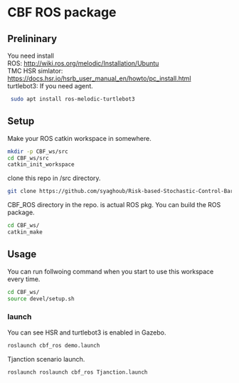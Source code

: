 # CBF ROS package

## Prelininary

You need install  
ROS: http://wiki.ros.org/melodic/Installation/Ubuntu  
TMC HSR simlator: https://docs.hsr.io/hsrb_user_manual_en/howto/pc_install.html  
turtlebot3: If you need agent.

```bash
 sudo apt install ros-melodic-turtlebot3
```

## Setup

Make your ROS catkin workspace in somewhere.

```bash
mkdir -p CBF_ws/src
cd CBF_ws/src
catkin_init_workspace
```

clone this repo in /src directory.

```bash
git clone https://github.com/syaghoub/Risk-based-Stochastic-Control-Barrier-Functions-.git
```

CBF_ROS directory in the repo. is actual ROS pkg.
You can build the ROS package.

```bash
cd CBF_ws/
catkin_make
```

## Usage

You can run follwoing command when you start to use this workspace every time.

```bash
cd CBF_ws/
source devel/setup.sh  
```

### launch

You can see HSR and turtlebot3 is enabled in Gazebo.

```bash
roslaunch cbf_ros demo.launch
```

Tjanction scenario launch.

```bash
roslaunch roslaunch cbf_ros Tjanction.launch
```
